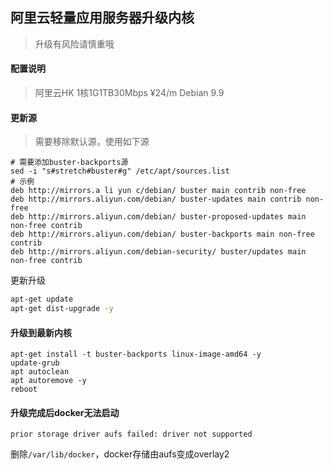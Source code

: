 ## 阿里云轻量应用服务器升级内核

> 升级有风险请慎重哦

#### 配置说明

> 阿里云HK 1核1G1TB30Mbps ¥24/m
> Debian 9.9


#### 更新源

> 需要移除默认源，使用如下源

```
# 需要添加buster-backports源
sed -i "s#stretch#buster#g" /etc/apt/sources.list
# 示例
deb http://mirrors.a li yun c/debian/ buster main contrib non-free
deb http://mirrors.aliyun.com/debian/ buster-updates main contrib non-free
deb http://mirrors.aliyun.com/debian/ buster-proposed-updates main non-free contrib
deb http://mirrors.aliyun.com/debian/ buster-backports main non-free contrib
deb http://mirrors.aliyun.com/debian-security/ buster/updates main non-free contrib
```

更新升级

```bash
apt-get update
apt-get dist-upgrade -y
```

#### 升级到最新内核

```
apt-get install -t buster-backports linux-image-amd64 -y
update-grub
apt autoclean
apt autoremove -y
reboot
```

#### 升级完成后docker无法启动

```
prior storage driver aufs failed: driver not supported
```

删除`/var/lib/docker`，docker存储由aufs变成overlay2